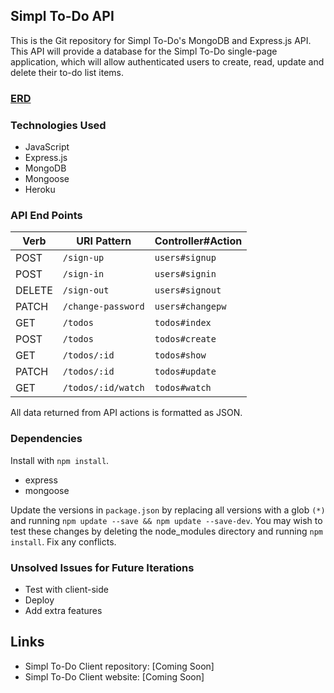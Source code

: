 ## Simpl To-Do API
This is the Git repository for Simpl To-Do's MongoDB and Express.js API. This API will provide a database for the Simpl To-Do single-page application, which will allow authenticated users to create, read, update and delete their to-do list items.

### [ERD](https://imgur.com/r6gCbqO)

### Technologies Used
- JavaScript
- Express.js
- MongoDB
- Mongoose
- Heroku

### API End Points
| Verb   | URI Pattern            | Controller#Action |
|--------|------------------------|-------------------|
| POST   | `/sign-up`             | `users#signup`    |
| POST   | `/sign-in`             | `users#signin`    |
| DELETE | `/sign-out`            | `users#signout`   |
| PATCH  | `/change-password`     | `users#changepw`  |
| GET    | `/todos`               | `todos#index`     |
| POST   | `/todos`               | `todos#create`    |
| GET    | `/todos/:id`           | `todos#show`      |
| PATCH  | `/todos/:id`           | `todos#update`    |
| GET    | `/todos/:id/watch`     | `todos#watch`     |

All data returned from API actions is formatted as JSON.

### Dependencies

Install with `npm install`.

- express
- mongoose

Update the versions in `package.json` by replacing all versions with a glob `(*)` and running `npm update --save && npm update --save-dev`. You may wish to test these changes by deleting the node_modules directory and running `npm install`. Fix any conflicts.

### Unsolved Issues for Future Iterations
- Test with client-side
- Deploy
- Add extra features

## Links
- Simpl To-Do Client repository: [Coming Soon]
- Simpl To-Do Client website: [Coming Soon]
